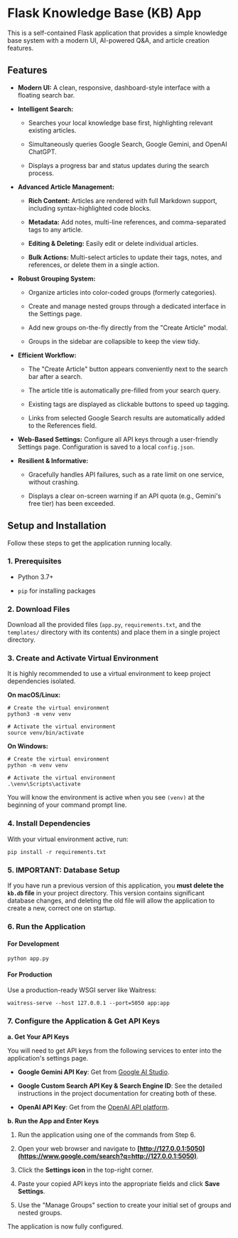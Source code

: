 
# Flask Knowledge Base (KB) App

This is a self-contained Flask application that provides a simple knowledge base system with a modern UI, AI-powered Q&A, and article creation features.

## Features

-   **Modern UI:** A clean, responsive, dashboard-style interface with a floating search bar.
    
-   **Intelligent Search:**
    
    -   Searches your local knowledge base first, highlighting relevant existing articles.
        
    -   Simultaneously queries Google Search, Google Gemini, and OpenAI ChatGPT.
        
    -   Displays a progress bar and status updates during the search process.
        
-   **Advanced Article Management:**
    
    -   **Rich Content:** Articles are rendered with full Markdown support, including syntax-highlighted code blocks.
        
    -   **Metadata:** Add notes, multi-line references, and comma-separated tags to any article.
        
    -   **Editing & Deleting:** Easily edit or delete individual articles.
        
    -   **Bulk Actions:** Multi-select articles to update their tags, notes, and references, or delete them in a single action.
        
-   **Robust Grouping System:**
    
    -   Organize articles into color-coded groups (formerly categories).
        
    -   Create and manage nested groups through a dedicated interface in the Settings page.
        
    -   Add new groups on-the-fly directly from the "Create Article" modal.
        
    -   Groups in the sidebar are collapsible to keep the view tidy.
        
-   **Efficient Workflow:**
    
    -   The "Create Article" button appears conveniently next to the search bar after a search.
        
    -   The article title is automatically pre-filled from your search query.
        
    -   Existing tags are displayed as clickable buttons to speed up tagging.
        
    -   Links from selected Google Search results are automatically added to the References field.
        
-   **Web-Based Settings:** Configure all API keys through a user-friendly Settings page. Configuration is saved to a local `config.json`.
    
-   **Resilient & Informative:**
    
    -   Gracefully handles API failures, such as a rate limit on one service, without crashing.
        
    -   Displays a clear on-screen warning if an API quota (e.g., Gemini's free tier) has been exceeded.
        

## Setup and Installation

Follow these steps to get the application running locally.

### 1. Prerequisites

-   Python 3.7+
    
-   `pip` for installing packages
    

### 2. Download Files

Download all the provided files (`app.py`, `requirements.txt`, and the `templates/` directory with its contents) and place them in a single project directory.

### 3. Create and Activate Virtual Environment

It is highly recommended to use a virtual environment to keep project dependencies isolated.

**On macOS/Linux:**

```
# Create the virtual environment
python3 -m venv venv

# Activate the virtual environment
source venv/bin/activate

```

**On Windows:**

```
# Create the virtual environment
python -m venv venv

# Activate the virtual environment
.\venv\Scripts\activate

```

You will know the environment is active when you see `(venv)` at the beginning of your command prompt line.

### 4. Install Dependencies

With your virtual environment active, run:

```
pip install -r requirements.txt

```

### 5. **IMPORTANT**: Database Setup

If you have run a previous version of this application, you **must delete the `kb.db` file** in your project directory. This version contains significant database changes, and deleting the old file will allow the application to create a new, correct one on startup.

### 6. Run the Application

#### For Development

```
python app.py

```

#### For Production

Use a production-ready WSGI server like Waitress:

```
waitress-serve --host 127.0.0.1 --port=5050 app:app

```

### 7. Configure the Application & Get API Keys

**a. Get Your API Keys**

You will need to get API keys from the following services to enter into the application's settings page.

-   **Google Gemini API Key**: Get from [Google AI Studio](https://aistudio.google.com/).
    
-   **Google Custom Search API Key & Search Engine ID**: See the detailed instructions in the project documentation for creating both of these.
    
-   **OpenAI API Key**: Get from the [OpenAI API platform](https://platform.openai.com/api-keys).
    

**b. Run the App and Enter Keys**

1.  Run the application using one of the commands from Step 6.
    
2.  Open your web browser and navigate to **[http://127.0.0.1:5050](https://www.google.com/search?q=http://127.0.0.1:5050)**.
    
3.  Click the **Settings icon** in the top-right corner.
    
4.  Paste your copied API keys into the appropriate fields and click **Save Settings**.
    
5.  Use the "Manage Groups" section to create your initial set of groups and nested groups.
    

The application is now fully configured.
